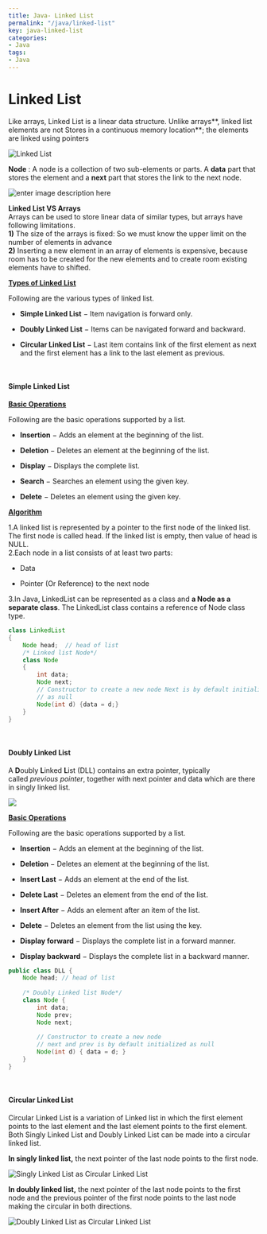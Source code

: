 ```yaml
---
title: Java- Linked List
permalink: "/java/linked-list"
key: java-linked-list
categories:
- Java
tags:
- Java
---
```


Linked List
==============

Like arrays, Linked List is a linear data structure. Unlike arrays**, linked
list elements are not Stores in a continuous memory location**; the elements are
linked using pointers

![Linked List](media/09125708a6d89e74a58fffa9f5daae56.jpg)

**Node** : A node is a collection of two sub-elements or parts. A **data** part
that stores the element and a **next** part that stores the link to the next
node.

![enter image description here](media/f3896cdc911503d59e39958e7a21820b.png)

**Linked List VS Arrays**  
Arrays can be used to store linear data of similar types, but arrays have
following limitations.  
**1)** The size of the arrays is fixed: So we must know the upper limit on the
number of elements in advance  
**2)** Inserting a new element in an array of elements is expensive, because
room has to be created for the new elements and to create room existing elements
have to shifted.

**<u>Types of Linked List</u>**

Following are the various types of linked list.

-   **Simple Linked List** − Item navigation is forward only.

-   **Doubly Linked List** − Items can be navigated forward and backward.

-   **Circular Linked List** − Last item contains link of the first element as
    next and the first element has a link to the last element as previous.

<br>

#### Simple Linked List

**<u>Basic Operations</u>**

Following are the basic operations supported by a list.

-   **Insertion** − Adds an element at the beginning of the list.

-   **Deletion** − Deletes an element at the beginning of the list.

-   **Display** − Displays the complete list.

-   **Search** − Searches an element using the given key.

-   **Delete** − Deletes an element using the given key.

**<u>Algorithm</u>**

1.A linked list is represented by a pointer to the first node of the linked
list. The first node is called head. If the linked list is empty, then value of
head is NULL.  
2.Each node in a list consists of at least two parts:

-   Data

-   Pointer (Or Reference) to the next node

3.In Java, LinkedList can be represented as a class and **a Node as a separate
class**. The LinkedList class contains a reference of Node class type.
```java
class LinkedList
{
    Node head;  // head of list 
    /* Linked list Node*/
    class Node
    {
        int data;
        Node next;          
        // Constructor to create a new node Next is by default initialized
        // as null
        Node(int d) {data = d;}
    }
}
```


<br>

#### Doubly Linked List

A **D**oubly **L**inked **L**ist (DLL) contains an extra pointer, typically
called *previous pointer*, together with next pointer and data which are there
in singly linked list.

![](media/c66c63d2f494d18b52ae0e7fac6b0180.tmp)

**<u>Basic Operations</u>**

Following are the basic operations supported by a list.

-   **Insertion** − Adds an element at the beginning of the list.

-   **Deletion** − Deletes an element at the beginning of the list.

-   **Insert Last** − Adds an element at the end of the list.

-   **Delete Last** − Deletes an element from the end of the list.

-   **Insert After** − Adds an element after an item of the list.

-   **Delete** − Deletes an element from the list using the key.

-   **Display forward** − Displays the complete list in a forward manner.

-   **Display backward** − Displays the complete list in a backward manner.
```java
public class DLL {
    Node head; // head of list
 
    /* Doubly Linked list Node*/
    class Node {
        int data;
        Node prev;
        Node next;
 
        // Constructor to create a new node
        // next and prev is by default initialized as null
        Node(int d) { data = d; }
    }
}
```

<br>

#### Circular Linked List

Circular Linked List is a variation of Linked list in which the first element
points to the last element and the last element points to the first element.
Both Singly Linked List and Doubly Linked List can be made into a circular
linked list.

**In singly linked list,** the next pointer of the last node points to the first
node.

![Singly Linked List as Circular Linked List](media/33acaea208dfc7fe19d466d52dad7024.jpg)

**In doubly linked list,** the next pointer of the last node points to the first
node and the previous pointer of the first node points to the last node making
the circular in both directions.

![Doubly Linked List as Circular Linked List](media/22a14444ba7ffaf4eb586597ba858395.jpg)
